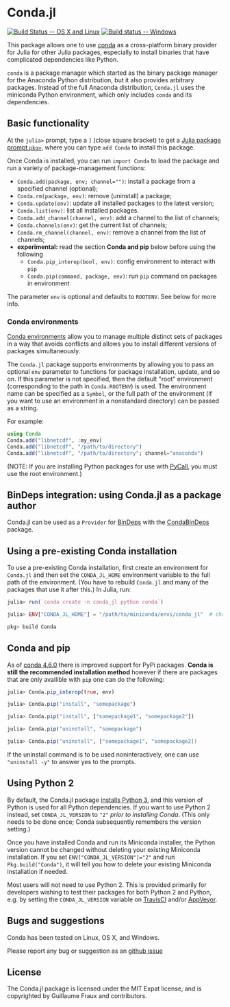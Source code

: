 # Conda.jl

[![Build Status -- OS X and Linux](https://travis-ci.org/JuliaPy/Conda.jl.svg?branch=master)](https://travis-ci.org/JuliaPy/Conda.jl)
[![Build status -- Windows](https://ci.appveyor.com/api/projects/status/edlxohso05re3v40/branch/master?svg=true)](https://ci.appveyor.com/project/StevenGJohnson/conda-jl)

This package allows one to use [conda](http://conda.pydata.org/) as a cross-platform binary provider for Julia for other Julia packages,
especially to install binaries that have complicated dependencies
like Python.

`conda` is a package manager which started as the binary package manager for the
Anaconda Python distribution, but it also provides arbitrary packages. Instead
of the full Anaconda distribution, `Conda.jl` uses the miniconda Python
environment, which only includes `conda` and its dependencies.

## Basic functionality

At the `julia>` prompt,
type a `]` (close square bracket) to get a [Julia package prompt `pkg>`](https://docs.julialang.org/en/v1/stdlib/Pkg/),
where you can type `add Conda` to install this package.

Once Conda is installed, you can run `import Conda` to load the package and run a variety of package-management functions:

- `Conda.add(package, env; channel="")`: install a package from a specified channel (optional);
- `Conda.rm(package, env)`: remove (uninstall) a package;
- `Conda.update(env)`: update all installed packages to the latest version;
- `Conda.list(env)`: list all installed packages.
- `Conda.add_channel(channel, env)`: add a channel to the list of channels;
- `Conda.channels(env)`: get the current list of channels;
- `Conda.rm_channel(channel, env)`: remove a channel from the list of channels;
- **experimental:** read the section **Conda and pip** below before using the following
    - `Conda.pip_interop(bool, env)`: config environment to interact with `pip`
    - `Conda.pip(command, package, env)`: run `pip` command on packages in environment

The parameter `env` is optional and defaults to `ROOTENV`. See below for more info.

### Conda environments

[Conda environments](http://conda.pydata.org/docs/using/envs.html) allow you to
manage multiple distinct sets of packages in a way that avoids conflicts and
allows you to install different versions of packages simultaneously.

The `Conda.jl` package supports environments by allowing you to pass an optional
`env` parameter to functions for package installation, update, and so on. If
this parameter is not specified, then the default "root" environment
(corresponding to the path in `Conda.ROOTENV`) is used. The environment name can
be specified as a `Symbol`, or the full path of the environment
(if you want to use an environment in a nonstandard directory) can
be passed as a string.

For example:

```julia
using Conda
Conda.add("libnetcdf", :my_env)
Conda.add("libnetcdf", "/path/to/directory")
Conda.add("libnetcdf", "/path/to/directory"; channel="anaconda")
```

(NOTE: If you are installing Python packages for use with
[PyCall](https://github.com/JuliaPy/PyCall.jl), you must use the root
environment.)

## BinDeps integration: using Conda.jl as a package author

Conda.jl can be used as a `Provider` for
[BinDeps](https://github.com/JuliaLang/BinDeps.jl) with the
[CondaBinDeps](https://github.com/JuliaPackaging/CondaBinDeps.jl)
package.

## Using a pre-existing Conda installation
To use a pre-existing Conda installation, first create an environment for
`Conda.jl` and then set the `CONDA_JL_HOME` environment variable to the full
path of the environment.
(You have to rebuild `Conda.jl` and many of the packages that use it after this.)
In Julia, run:

```jl
julia> run(`conda create -n conda_jl python conda`)

julia> ENV["CONDA_JL_HOME"] = "/path/to/miniconda/envs/conda_jl"  # change this to your path

pkg> build Conda
```

## Conda and pip
As of [conda 4.6.0](https://docs.conda.io/projects/conda/en/latest/user-guide/configuration/pip-interoperability.html#improving-interoperability-with-pip) there is improved support for PyPi packages.
**Conda is still the recommended installation method** however if there are packages that are only availible with `pip` one can do the following:

```jl
julia> Conda.pip_interop(true, env)

julia> Conda.pip("install", "somepackage")

julia> Conda.pip("install", ["somepackage1", "somepackage2"])

julia> Conda.pip("uninstall", "somepackage")

julia> Conda.pip("uninstall", ["somepackage1", "somepackage2])
```

If the uninstall command is to be used noninteractively, one can use `"uninstall -y"` to answer yes to the prompts.

## Using Python 2
By default, the Conda.jl package [installs Python 3]((https://conda.io/docs/py2or3.htm)),
and this version of Python is used for all Python dependencies.  If you want to
use Python 2 instead, set `CONDA_JL_VERSION` to `"2"` *prior to installing Conda*.
(This only needs to be done once; Conda subsequently remembers the version setting.)

Once you have installed Conda and run its Miniconda installer, the Python version
cannot be changed without deleting your existing Miniconda installation.
If you set `ENV["CONDA_JL_VERSION"]="2"` and run `Pkg.build("Conda")`, it will
tell you how to delete your existing Miniconda installation if needed.

Most users will not need to use Python 2. This is provided primarily for developers wishing to test their packages for both Python 2 and Python, e.g. by setting the `CONDA_JL_VERSION`
variable on [TravisCI](https://docs.travis-ci.com/user/environment-variables/) and/or [AppVeyor](https://www.appveyor.com/docs/build-configuration/#environment-variables).


## Bugs and suggestions

Conda has been tested on Linux, OS X, and Windows.

Please report any bug or suggestion as an
[github issue](https://github.com/JuliaPy/Conda.jl/issues)

## License

The Conda.jl package is licensed under the MIT Expat license, and is copyrighted
by Guillaume Fraux and contributors.
